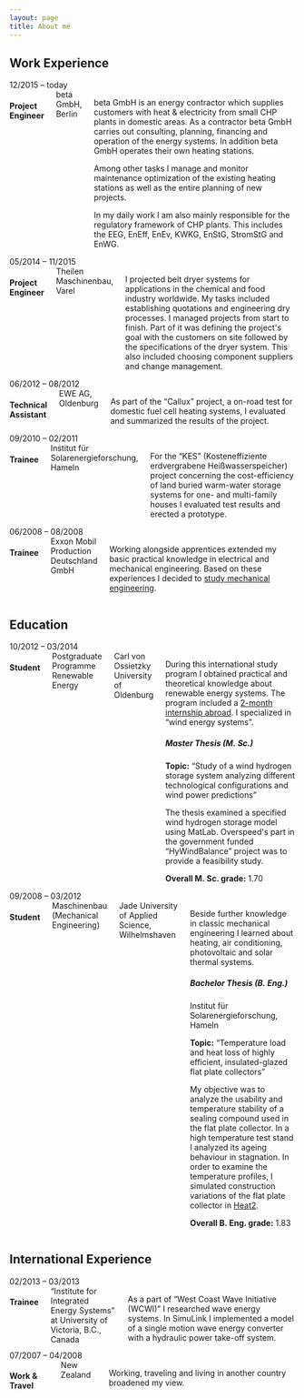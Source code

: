 ```yaml
---
layout: page
title: About me
---
```


<section class="section--first">
  <h2 class="work-experience__headline">Work Experience</h2>
  <p class="work-experience__intro">
  </p>
  <article class="row work-experience">
    <div class="three columns">
      <div class="work-experience__timerange">
        12/2015
        <span class="work-experience__timerange-seperator">&ndash;</span> today
      </div>
    </div>
    <div class="nine columns">
      <h4 class="work-experience__position--nooffset">Project Engineer</h4>
      <div class="work-experience__company">beta GmbH, Berlin</div>
      <div class="work-experience__description">
        <p>
          beta GmbH is an energy contractor which supplies customers with heat &amp; electricity from small CHP plants in domestic areas. As a contractor beta GmbH carries out consulting, planning, financing and operation of the energy systems. In addition beta GmbH operates their own heating stations.
        </p>
        <p>
          Among other tasks I manage and monitor maintenance optimization of the existing heating stations as well as the entire planning of new projects.
        </p>
        <p>
          In my daily work I am also mainly responsible for the regulatory framework of CHP plants. This includes the EEG, EnEff, EnEv, KWKG, EnStG, StromStG and EnWG.
        </p>
      </div>
    </div>
  </article>
  <article class="row work-experience">
    <div class="three columns">
      <div class="work-experience__timerange">
        05/2014
        <span class="work-experience__timerange-seperator">&ndash;</span> 11/2015
      </div>
    </div>
    <div class="nine columns">
      <h4 class="work-experience__position--nooffset">Project Engineer</h4>
      <div class="work-experience__company">Theilen Maschinenbau, Varel</div>
      <div class="work-experience__description">
        <p>
          I projected belt dryer systems for applications in the chemical and food industry worldwide. My tasks included establishing quotations and engineering dry processes. I managed projects from start to finish. Part of it was defining the project's goal with the customers on site followed by the specifications of the dryer system. This also included choosing component suppliers and change management.
        </p>
      </div>
    </div>
  </article>
  <article class="row work-experience">
    <div class="three columns">
      <div class="work-experience__timerange">
        06/2012
        <span class="work-experience__timerange-seperator">&ndash;</span> 08/2012
      </div>
    </div>
    <div class="nine columns">
      <h4 class="work-experience__position--nooffset">Technical Assistant</h4>
      <div class="work-experience__company">EWE AG, Oldenburg</div>
      <div class="work-experience__description">
        <p>
          As part of the “Callux” project, a on-road test for domestic fuel cell heating systems, I evaluated and summarized the results of the project.
        </p>
      </div>
    </div>
  </article>
  <article class="row work-experience">
    <div class="three columns">
      <div class="work-experience__timerange">
        09/2010
        <span class="work-experience__timerange-seperator">&ndash;</span> 02/2011
      </div>
    </div>
    <div class="nine columns">
      <h4 class="work-experience__position--nooffset">Trainee</h4>
      <div class="work-experience__company">Institut für Solarenergieforschung, Hameln</div>
      <div class="work-experience__description">
        <p>
          For the “KES” (Kosteneffiziente erdvergrabene Heißwasserspeicher) project concerning the cost-efficiency of land buried warm-water storage systems for one- and multi-family houses I evaluated test results and erected a prototype.
        </p>
      </div>
    </div>
  </article>
  <article class="row work-experience">
    <div class="three columns">
      <div class="work-experience__timerange">
        06/2008
        <span class="work-experience__timerange-seperator">&ndash;</span> 08/2008
      </div>
    </div>
    <div class="nine columns">
      <h4 class="work-experience__position--nooffset">Trainee</h4>
      <div class="work-experience__company">Exxon Mobil Production Deutschland GmbH</div>
      <div class="work-experience__description">
        <p>
          Working alongside apprentices extended my basic practical knowledge in electrical and mechanical engineering. Based on these experiences I decided to <a href="#mechanical-engineering">study mechanical engineering</a>.
        </p>
      </div>
    </div>
  </article>
</section>
<section class="section">
  <h2 class="work-experience__headline">Education</h2>
  <article class="row work-experience">
    <div class="three columns">
      <div class="work-experience__timerange">
        10/2012
        <span class="work-experience__timerange-seperator">&ndash;</span> 03/2014
      </div>
    </div>
    <div class="nine columns">
      <h4 class="work-experience__company--university">Student</h4>
      <div class="work-experience__type">Postgraduate Programme Renewable Energy</div>
      <div class="work-experience__company">Carl von Ossietzky University of Oldenburg</div>
      <div class="work-experience__description">
        <p>
          During this international study program I obtained practical and theoretical knowledge about renewable energy systems. The program included a <a href="#internship-abroad">2-month internship abroad</a>. I specialized in “wind energy systems”.
        </p>
        <div id="masterthesis" class="work-experience__highlight">
          <h5 class="work-experience__thesis-header">Master Thesis (M.&nbsp;Sc.)</h5>
          <div class="work-experience__thesis">
            <strong>Topic:</strong> “Study of a wind hydrogen storage system analyzing different technological configurations and wind power predictions”
          </div>
          <p class="work-experience__thesis-description">
            The thesis examined a specified wind hydrogen storage model using MatLab. Overspeed's part in the government funded “HyWindBalance” project was to provide a feasibility study.
          </p>
        </div>
        <p>
          <strong>Overall M.&nbsp;Sc. grade:</strong> 1.70
        </p>
      </div>
    </div>
  </article>
  <article class="row work-experience" id="mechanical-engineering">
    <div class="three columns">
      <div class="work-experience__timerange">
        09/2008
        <span class="work-experience__timerange-seperator">&ndash;</span> 03/2012
      </div>
    </div>
    <div class="nine columns">
      <h4 class="work-experience__company--university">Student</h4>
      <div class="work-experience__type">Maschinenbau (Mechanical Engineering)</div>
      <div class="work-experience__company">Jade University of Applied Science, Wilhelmshaven </div>
      <div class="work-experience__description">
        <p>
          Beside further knowledge in classic mechanical engineering I learned about heating, air conditioning, photovoltaic and solar thermal systems.
        </p>
        <div id="bachelorthesis" class="work-experience__highlight">
          <h5 class="work-experience__thesis-header">Bachelor Thesis (B.&nbsp;Eng.)</h5> Institut für Solarenergieforschung, Hameln
          <p>
          </p>
          <div class="work-experience__thesis">
            <strong>Topic:</strong> “Temperature load and heat loss of highly efficient, insulated-glazed flat plate collectors”
          </div>
          <p class="work-experience__thesis-description">
            My objective was to analyze the usability and temperature stability of a sealing compound used in the flat plate collector. In a high temperature test stand I analyzed its ageing behaviour in stagnation. In order to examine the temperature profiles, I simulated construction variations of the flat plate collector in <a href="http://www.buildingphysics.com/index-filer/heat2.htm" nofollow>Heat2</a>.
          </p>
        </div>
        <p>
          <strong>Overall B.&nbsp;Eng. grade:</strong> 1.83
        </p>
      </div>
    </div>
  </article>
</section>
<section class="section">
  <h2 class="work-experience__headline">International Experience</h2>
  <article class="row work-experience" id="internship-abroad">
    <div class="three columns">
      <div class="work-experience__timerange">
        02/2013
        <span class="work-experience__timerange-seperator">&ndash;</span> 03/2013
      </div>
    </div>
    <div class="nine columns">
      <h4 class="work-experience__company--university">Trainee</h4>
      <div class="work-experience__company">“Institute for Integrated Energy Systems” at University of Victoria, B.C., Canada</div>
      <div class="work-experience__description">
        <p>
          As a part of “West Coast Wave Initiative (WCWI)” I researched wave energy systems. In SimuLink I implemented a model of a single motion wave energy converter with a hydraulic power take-off system.
        </p>
      </div>
    </div>
  </article>
  <article class="row work-experience">
    <div class="three columns">
      <div class="work-experience__timerange">
        07/2007
        <span class="work-experience__timerange-seperator">&ndash;</span> 04/2008
      </div>
    </div>
    <div class="nine columns">
      <h4 class="work-experience__company--university">Work &amp; Travel</h4>
      <div class="work-experience__company">New Zealand</div>
      <div class="work-experience__description">
        <p>
          Working, traveling and living in another country broadened my view.
        </p>
      </div>
    </div>
  </article>
</section>
